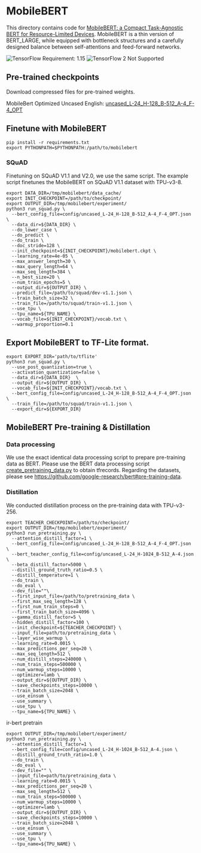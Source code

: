 # MobileBERT

This directory contains code for
[MobileBERT: a Compact Task-Agnostic BERT for Resource-Limited Devices](https://arxiv.org/abs/2004.02984).
MobileBERT is a thin version of BERT_LARGE, while equipped with bottleneck
structures and a carefully designed balance between self-attentions and
feed-forward networks.

![TensorFlow Requirement: 1.15](https://img.shields.io/badge/TensorFlow%20Requirement-1.15-brightgreen)
![TensorFlow 2 Not Supported](https://img.shields.io/badge/TensorFlow%202%20Not%20Supported-%E2%9C%95-red.svg)

## Pre-trained checkpoints

Download compressed files for pre-trained weights.

MobileBert Optimized Uncased English:
[uncased_L-24_H-128_B-512_A-4_F-4_OPT](https://storage.googleapis.com/cloud-tpu-checkpoints/mobilebert/uncased_L-24_H-128_B-512_A-4_F-4_OPT.tar.gz)

## Finetune with MobileBERT

```shell
pip install -r requirements.txt
export PYTHONPATH=$PYTHONPATH:/path/to/mobilebert
```

### SQuAD

Finetuning on SQuAD V1.1 and V2.0, we use the same script. The example script
finetunes the MobileBERT on SQuAD V1.1 dataset with TPU-v3-8.

```shell
export DATA_DIR=/tmp/mobilebert/data_cache/
export INIT_CHECKPOINT=/path/to/checkpoint/
export OUTPUT_DIR=/tmp/mobilebert/experiment/
python3 run_squad.py \
  --bert_config_file=config/uncased_L-24_H-128_B-512_A-4_F-4_OPT.json \
  --data_dir=${DATA_DIR} \
  --do_lower_case \
  --do_predict \
  --do_train \
  --doc_stride=128 \
  --init_checkpoint=${INIT_CHECKPOINT}/mobilebert.ckpt \
  --learning_rate=4e-05 \
  --max_answer_length=30 \
  --max_query_length=64 \
  --max_seq_length=384 \
  --n_best_size=20 \
  --num_train_epochs=5 \
  --output_dir=${OUTPUT_DIR} \
  --predict_file=/path/to/squad/dev-v1.1.json \
  --train_batch_size=32 \
  --train_file=/path/to/squad/train-v1.1.json \
  --use_tpu \
  --tpu_name=${TPU_NAME} \
  --vocab_file=${INIT_CHECKPOINT}/vocab.txt \
  --warmup_proportion=0.1
```

## Export MobileBERT to TF-Lite format.

```shell
export EXPORT_DIR='path/to/tflite'
python3 run_squad.py \
  --use_post_quantization=true \
  --activation_quantization=false \
  --data_dir=${DATA_DIR}  \
  --output_dir=${OUTPUT_DIR} \
  --vocab_file=${INIT_CHECKPOINT}/vocab.txt \
  --bert_config_file=config/uncased_L-24_H-128_B-512_A-4_F-4_OPT.json \
  --train_file=/path/to/squad/train-v1.1.json \
  --export_dir=${EXPORT_DIR}
```

## MobileBERT Pre-training & Distillation

### Data processing

We use the exact identical data processing script to prepare pre-training data
as BERT. Please use the BERT data processing script
[create_pretraining_data.py](https://github.com/google-research/bert/blob/master/create_pretraining_data.py)
to obtain tfrecords. Regarding the datasets, please see
https://github.com/google-research/bert#pre-training-data.

### Distillation

We conducted distillation process on the pre-training data with TPU-v3-256.

```shell
export TEACHER_CHECKPOINT=/path/to/checkpoint/
export OUTPUT_DIR=/tmp/mobilebert/experiment/
python3 run_pretraining.py \
  --attention_distill_factor=1 \
  --bert_config_file=config/uncased_L-24_H-128_B-512_A-4_F-4_OPT.json \
  --bert_teacher_config_file=config/uncased_L-24_H-1024_B-512_A-4.json \
  --beta_distill_factor=5000 \
  --distill_ground_truth_ratio=0.5 \
  --distill_temperature=1 \
  --do_train \
  --do_eval \
  --dev_file=""\
  --first_input_file=/path/to/pretraining_data \
  --first_max_seq_length=128 \
  --first_num_train_steps=0 \
  --first_train_batch_size=4096 \
  --gamma_distill_factor=5 \
  --hidden_distill_factor=100 \
  --init_checkpoint=${TEACHER_CHECKPOINT} \
  --input_file=path/to/pretraining_data \
  --layer_wise_warmup \
  --learning_rate=0.0015 \
  --max_predictions_per_seq=20 \
  --max_seq_length=512 \
  --num_distill_steps=240000 \
  --num_train_steps=500000 \
  --num_warmup_steps=10000 \
  --optimizer=lamb \
  --output_dir=${OUTPUT_DIR} \
  --save_checkpoints_steps=10000 \
  --train_batch_size=2048 \
  --use_einsum \
  --use_summary \
  --use_tpu \
  --tpu_name=${TPU_NAME} \
```

ir-bert pretrain
```shell
export OUTPUT_DIR=/tmp/mobilebert/experiment/
python3 run_pretraining.py \
  --attention_distill_factor=1 \
  --bert_config_file=config/uncased_L-24_H-1024_B-512_A-4.json \
  --distill_ground_truth_ratio=1.0 \
  --do_train \
  --do_eval \
  --dev_file="" \
  --input_file=path/to/pretraining_data \
  --learning_rate=0.0015 \
  --max_predictions_per_seq=20 \
  --max_seq_length=512 \
  --num_train_steps=500000 \
  --num_warmup_steps=10000 \
  --optimizer=lamb \
  --output_dir=${OUTPUT_DIR} \
  --save_checkpoints_steps=10000 \
  --train_batch_size=2048 \
  --use_einsum \
  --use_summary \
  --use_tpu \
  --tpu_name=${TPU_NAME} \
```